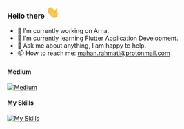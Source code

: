 ### Hello there <img src="https://raw.githubusercontent.com/parth-27/parth-27/master/Hi.gif" width="30px">

- 🔭 I’m currently working on Arna.
- 🌱 I’m currently learning Flutter Application Development.
- 💬 Ask me about anything, I am happy to help.
- 📫 How to reach me: mahan.rahmati@protonmail.com

#### Medium

[![Medium](https://github-readme-medium.vercel.app/?username=mahan.rahmati)](https://medium.com/@mahan.rahmati)

#### My Skills

[![My Skills](https://skillicons.dev/icons?i=androidstudio,bash,dart,flutter,git,github,linux,lua,md,materialui,py,pytorch,vim,vscode&perline=5)](https://skillicons.dev)
